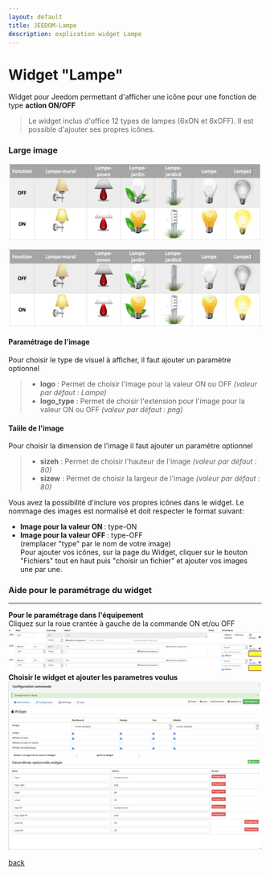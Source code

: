 ```yaml
---
layout: default
title: JEEDOM-Lampe
description: explication widget Lampe
---
```


# Widget "Lampe" 

Widget pour Jeedom permettant d'afficher une icône pour une fonction de type <b>action ON/OFF</b>
<blockquote>
Le widget inclus d'office 12 types de lampes (6xON et 6xOFF). Il est possible d'ajouter ses propres icônes.
</blockquote>
<h3 id="large-image">Large image</h3>

<p><img src="Img/JEEDOM-Lampe-Visuel.png" alt="Visuels" /></p>


<img src="Img/JEEDOM-Lampe-Visuel.png" alt="visuels"/>

<h4 id="Logo">Paramétrage de l'image</h4>
Pour choisir le type de visuel à afficher, il faut ajouter un paramètre optionnel<br/>
<blockquote>
    <ul>
        <li><b>logo</b>         : Permet de choisir l'image pour la valeur ON ou OFF                    <i>(valeur par défaut : Lampe)</i></li>
        <li><b>logo_type</b>    : Permet de choisir l'extension pour l'image pour la valeur ON ou OFF   <i>(valeur par défaut : png)</i></li>
</ul>
</blockquote>


<h4 id="Taille">Taiile de l'image</h4>
Pour choisir la dimension de l'image il faut ajouter un paramètre optionnel<br/>
<blockquote>
    <ul>
        <li><b>sizeh</b>    : Permet de choisir l'hauteur de l'image    <i>(valeur par défaut : 80)</i></li>
        <li><b>sizew</b>    : Permet de choisir la largeur de l'image   <i>(valeur par défaut : 80)</i></li>
</ul>
</blockquote>



  
Vous avez la possibilité d'inclure vos propres icônes dans le widget. Le nommage des images est normalisé et doit respecter le format suivant:<br/>
* **<b>Image pour la valeur ON </b>** : type-ON<br/>
* **<b>Image pour la valeur OFF </b>** : type-OFF<br/>
(remplacer "type" par le nom de votre image)<br/>
Pour ajouter vos icônes, sur la page du Widget, cliquer sur le bouton "Fichiers" tout en haut puis "choisir un fichier" et ajouter vos images une par une.<br/>


<h3 id="Aide Paramétrage">Aide pour le paramétrage du widget</h3>
<hr />



<b>Pour le paramétrage dans l'équipement</b><br/>
Cliquez sur la roue crantée à gauche de la commande ON et/ou OFF<br/>
<img src="Img/JEEDOM-Lampe-Acces.png" alt="Access"/><br/>
<b>Choisir le widget et ajouter les parametres voulus</b><br/>
<img src="Img/JEEDOM-Lampe-Configuration.png" alt="Configuration"/><br/>





[back](./)